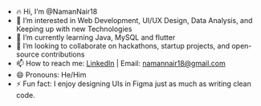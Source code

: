 - 🔥 Hi, I’m @NamanNair18  
- 👀 I’m interested in Web Development, UI/UX Design, Data Analysis, and Keeping up with new Technologies 
- 🌱 I’m currently learning Java, MySQL and flutter
- 💞️ I’m looking to collaborate on hackathons, startup projects, and open-source contributions  
- 📫 How to reach me: [LinkedIn]((https://www.linkedin.com/in/naman-nair-/)) | Email: namannair18@gmail.com  
- 😄 Pronouns: He/Him  
- ⚡ Fun fact: I enjoy designing UIs in Figma just as much as writing clean code.
